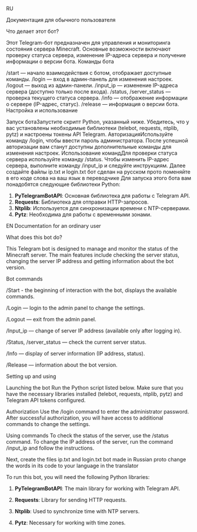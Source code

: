 RU


Документация для обычного пользователя


Что делает этот бот?

Этот Telegram-бот предназначен для управления и мониторинга состояния сервера Minecraft. Основные возможности включают проверку статуса сервера, изменение IP-адреса сервера и получение информации о версии бота.
Команды бота

/start — начало взаимодействия с ботом, отображает доступные команды.
/login — вход в админ-панель для изменения настроек.
/logout — выход из админ-панели.
/input_ip — изменение IP-адреса сервера (доступно только после входа).
/status, /server_status — проверка текущего статуса сервера.
/info — отображение информации о сервере (IP-адрес, статус).
/release — информация о версии бота.
Настройка и использование

Запуск ботаЗапустите скрипт Python, указанный ниже. Убедитесь, что у вас установлены необходимые библиотеки (telebot, requests, ntplib, pytz) и настроены токены API Telegram.
АвторизацияИспользуйте команду /login, чтобы ввести пароль администратора. После успешной авторизации вам станут доступны дополнительные команды для изменения настроек.
Использование командДля проверки статуса сервера используйте команду /status. Чтобы изменить IP-адрес сервера, выполните команду /input_ip и следуйте инструкциям.
Далее создайте файлы ip.txt и login.txt бот сделан на русском прото поменяйте в его коде слова на ваш язык в переводчике
Для запуска этого бота вам понадобятся следующие библиотеки Python:
1. **PyTelegramBotAPI**: Основная библиотека для работы с Telegram API.
2. **Requests**: Библиотека для отправки HTTP-запросов.
3. **Ntplib**: Используется для синхронизации времени с NTP-серверами.
4. **Pytz**: Необходима для работы с временными зонами.

EN
Documentation for an ordinary user

What does this bot do?

This Telegram bot is designed to manage and monitor the status of the Minecraft server. The main features include checking the server status, changing the server IP address and getting information about the bot version.

Bot commands

/Start - the beginning of interaction with the bot, displays the available commands.

/Login — login to the admin panel to change the settings.

/Logout — exit from the admin panel.

/Input_ip — change of server IP address (available only after logging in).

/Status, /server_status — check the current server status.

/Info — display of server information (IP address, status).

/Release — information about the bot version.

Setting up and using

Launching the bot Run the Python script listed below. Make sure that you have the necessary libraries installed (telebot, requests, ntplib, pytz) and Telegram API tokens configured.

Authorization Use the /login command to enter the administrator password. After successful authorization, you will have access to additional commands to change the settings.

Using commands To check the status of the server, use the /status command. To change the IP address of the server, run the command /input_ip and follow the instructions.

Next, create the files ip.txt and login.txt bot made in Russian proto change the words in its code to your language in the translator

To run this bot, you will need the following Python libraries:

1. **PyTelegramBotAPI**: The main library for working with Telegram API.

2. **Requests**: Library for sending HTTP requests.

3. **Ntplib**: Used to synchronize time with NTP servers.

4. **Pytz**: Necessary for working with time zones.
